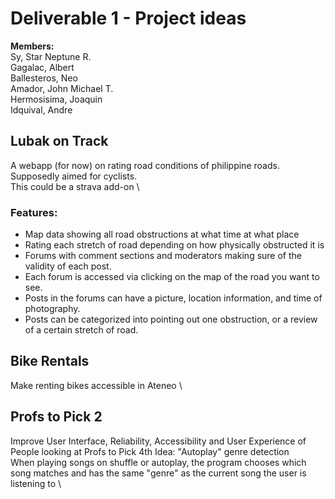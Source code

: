 # Deliverable 1 - Project ideas
**Members:** \
Sy, Star Neptune R. \
Gagalac, Albert \
Ballesteros, Neo \
Amador, John Michael T. \
Hermosisima, Joaquin \
Idquival, Andre 
## Lubak on Track
  A webapp (for now) on rating road conditions of philippine roads. Supposedly aimed for cyclists. \
  This could be a strava add-on \ 
### Features:
* Map data showing all road obstructions at what time at what place
* Rating each stretch of road depending on how physically obstructed it is
* Forums with comment sections and moderators making sure of the validity of each post.
* Each forum is accessed via clicking on the map of the road you want to see.
* Posts in the forums can have a picture, location information, and time of photography.
* Posts can be categorized into pointing out one obstruction, or a review of a certain stretch of road.

## Bike Rentals 
  Make renting bikes accessible in Ateneo \
## Profs to Pick 2 
  Improve User Interface, Reliability, Accessibility and User Experience of People looking at Profs to Pick
4th Idea: "Autoplay" genre detection \
  When playing songs on shuffle or autoplay, the program chooses which song matches and has the same "genre" as the current song the user is listening to \
